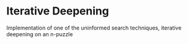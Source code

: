 # Iterative Deepening

Implementation of one of the uninformed search techniques, iterative deepening on an n-puzzle